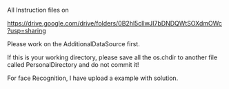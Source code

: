 All Instruction files on 

https://drive.google.com/drive/folders/0B2hl5cllwJI7bDNDQWtSOXdmOWc?usp=sharing

Please work on the AdditionalDataSource first.

If this is your working directory, please save all the os.chdir to another file called PersonalDirectory and do not commit it!

For face Recognition, I have upload a example with solution.